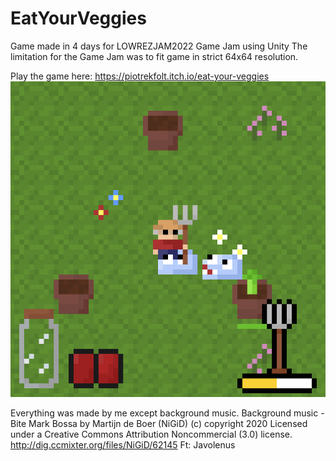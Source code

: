# EatYourVeggies
Game made in 4 days for LOWREZJAM2022 Game Jam using Unity
The limitation for the Game Jam was to fit game in strict 64x64 resolution.

Play the game here: https://piotrekfolt.itch.io/eat-your-veggies
![screenshot of the game](Screenshots/screenshot2.png)

Everything was made by me except background music.
Background music - Bite Mark Bossa by Martijn de Boer (NiGiD) (c) copyright 2020 Licensed under a Creative Commons Attribution Noncommercial  (3.0) license. http://dig.ccmixter.org/files/NiGiD/62145 Ft: Javolenus
